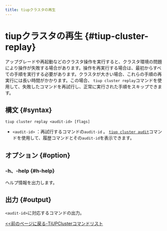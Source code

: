 ```yaml
---
title: tiupクラスタの再生
---
```


# tiupクラスタの再生 {#tiup-cluster-replay}

アップグレードや再起動などのクラスタ操作を実行すると、クラスタ環境の問題により操作が失敗する場合があります。操作を再実行する場合は、最初からすべての手順を実行する必要があります。クラスタが大きい場合、これらの手順の再実行には長い時間がかかります。この場合、 `tiup cluster replay`コマンドを使用して、失敗したコマンドを再試行し、正常に実行された手順をスキップできます。

## 構文 {#syntax}

```shell
tiup cluster replay <audit-id> [flags]
```

-   `<audit-id>` ：再試行するコマンドの`audit-id` 。 [`tiup cluster audit`](/tiup/tiup-component-cluster-audit.md)コマンドを使用して、履歴コマンドとその`audit-id`を表示できます。

## オプション {#option}

### -h、-help {#h-help}

ヘルプ情報を出力します。

## 出力 {#output}

`<audit-id>`に対応するコマンドの出力。

[&lt;&lt;前のページに戻る-TiUPClusterコマンドリスト](/tiup/tiup-component-cluster.md#command-list)
